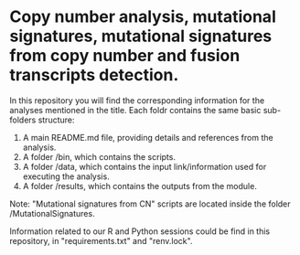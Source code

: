 # Copy number analysis, mutational signatures, mutational signatures from copy number and fusion transcripts detection.

In this repository you will find the corresponding information for the analyses mentioned in the title. Each foldr contains the same basic sub-folders structure:

1. A main README.md file, providing details and references from the analysis.
2. A folder /bin, which contains the scripts.
3. A folder /data, which contains the input link/information used for executing the analysis.   
4. A folder /results, which contains the outputs from the module. 

Note: "Mutational signatures from CN" scripts are located inside the folder /MutationalSignatures.

Information related to our R and Python sessions could be find in this repository, in "requirements.txt" and "renv.lock". 
